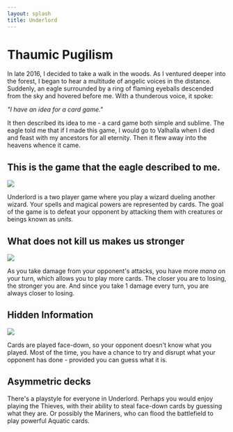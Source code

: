 ```yaml
---
layout: splash
title: Underlord
---
```


# Thaumic Pugilism

In late 2016, I decided to take a walk in the woods. As I ventured deeper into
the forest, I began to hear a multitude of angelic voices in the distance.
Suddenly, an eagle surrounded by a ring of flaming eyeballs descended from the
sky and hovered before me. With a thunderous voice, it spoke:

_"I have an idea for a card game."_

It then described its idea to me - a card game both simple and sublime. The
eagle told me that if I made this game, I would go to Valhalla when I died and
feast with my ancestors for all eternity. Then it flew away into the heavens
whence it came.

## This is the game that the eagle described to me.

![]({{site.url}}/assets/ul_frame_alt.png)

Underlord is a two player game where you play a wizard dueling another wizard.
Your spells and magical powers are represented by cards. The goal of the game
is to defeat your opponent by attacking them with creatures or beings known as
_units_.

## What does not kill us makes us stronger

![]({{site.url}}/assets/screen1.png)

As you take damage from your opponent's attacks, you have more _mana_ on your
turn, which allows you to play more cards. The closer you are to losing, the
stronger you are. And since you take 1 damage every turn, you are always closer
to losing.

## Hidden Information

![]({{site.url}}/assets/screen2.png)

Cards are played face-down, so your opponent doesn't know what you played.
Most of the time, you have a chance to try and disrupt what your opponent
has done - provided you can guess what it is.

## Asymmetric decks

There's a playstyle for everyone in Underlord. Perhaps you would enjoy
playing the Thieves, with their ability to steal face-down cards by
guessing what they are. Or possibly the Mariners, who can flood the
battlefield to play powerful Aquatic cards.
